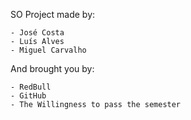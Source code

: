 SO Project made by:

	- José Costa
	- Luís Alves
	- Miguel Carvalho

And brought you by:

	- RedBull
	- GitHub
	- The Willingness to pass the semester
